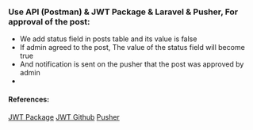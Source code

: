 ### Use API (Postman) & JWT Package & Laravel & Pusher, For approval of the post:
* We add status field in posts table and its value is false
* If admin agreed to the post, The value of the status field will become true
* And notification is sent on the pusher that the post was approved by admin
* 

#### References:
[JWT Package](https://jwt-auth.readthedocs.io/en/develop/)
[JWT Github](https://github.com/tymondesigns/jwt-auth)
[Pusher](https://pusher.com/)

